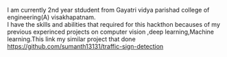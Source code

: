 I am currently 2nd year stdudent  from Gayatri vidya parishad college of engineering(A) visakhapatnam.                                      
      I have the skills and abilities that required for this hackthon becauses of my previous experinced projects on computer vision ,deep learning,Machine learning.This link my similar project that done https://github.com/sumanth13131/traffic-sign-detection

